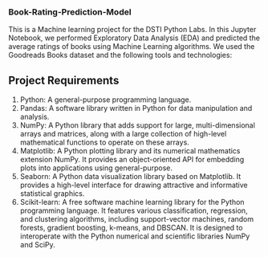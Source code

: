 ### Book-Rating-Prediction-Model
This is a Machine learning project for the DSTI Python Labs. In this Jupyter Notebook, we performed Exploratory Data Analysis (EDA) and predicted the average ratings of books using Machine Learning algorithms. We used the Goodreads Books dataset and the following tools and technologies:

## Project Requirements

1) Python: A general-purpose programming language.
3) Pandas: A software library written in Python for data manipulation and analysis.
4) NumPy: A Python library that adds support for large, multi-dimensional arrays and matrices, along with a large collection of high-level mathematical functions to operate on these arrays.
5) Matplotlib: A Python plotting library and its numerical mathematics extension NumPy. It provides an object-oriented API for embedding plots into applications using general-purpose.
6) Seaborn: A Python data visualization library based on Matplotlib. It provides a high-level interface for drawing attractive and informative statistical graphics.
7) Scikit-learn: A free software machine learning library for the Python programming language. It features various classification, regression, and clustering algorithms, including support-vector machines, random forests, gradient boosting, k-means, and DBSCAN. It is designed to interoperate with the Python numerical and scientific libraries NumPy and SciPy.


